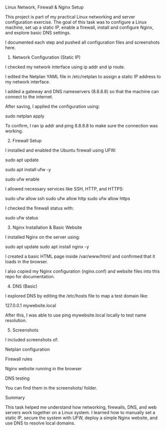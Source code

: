 Linux Network, Firewall & Nginx Setup

This project is part of my practical Linux networking and server configuration exercise.
The goal of this task was to configure a Linux machine, set up a static IP, enable a firewall, install and configure Nginx, and explore basic DNS settings.

I documented each step and pushed all configuration files and screenshots here.

1. Network Configuration (Static IP)

I checked my network interface using ip addr and ip route.

I edited the Netplan YAML file in /etc/netplan to assign a static IP address to my network interface.

I added a gateway and DNS nameservers (8.8.8.8) so that the machine can connect to the internet.

After saving, I applied the configuration using:

sudo netplan apply

To confirm, I ran ip addr and ping 8.8.8.8 to make sure the connection was working.


2. Firewall Setup

I installed and enabled the Ubuntu firewall using UFW:

sudo apt update

sudo apt install ufw -y

sudo ufw enable


I allowed necessary services like SSH, HTTP, and HTTPS:

sudo ufw allow ssh
sudo ufw allow http
sudo ufw allow https


I checked the firewall status with:

sudo ufw status

3. Nginx Installation & Basic Website

I installed Nginx on the server using:

sudo apt update
sudo apt install nginx -y


I created a basic HTML page inside /var/www/html/ and confirmed that it loads in the browser.

I also copied my Nginx configuration (nginx.conf) and website files into this repo for documentation.

4. DNS (Basic)

I explored DNS by editing the /etc/hosts file to map a test domain like:

127.0.0.1   mywebsite.local


After this, I was able to use ping mywebsite.local locally to test name resolution.

5. Screenshots

I included screenshots of:

Netplan configuration

Firewall rules

Nginx website running in the browser

DNS testing

You can find them in the screenshots/ folder.

Summary

This task helped me understand how networking, firewalls, DNS, and web servers work together on a Linux system.
I learned how to manually set a static IP, secure the system with UFW, deploy a simple Nginx website, and use DNS to resolve local domains.
